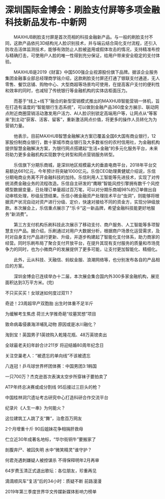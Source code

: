 # 深圳国际金博会：刷脸支付屏等多项金融科技新品发布-中新网

　　MAXHUB刷脸支付屏是首次亮相的科技金融新产品。与一般的刷脸支付不同，这款产品依托3D结构光人脸识别技术，并与端云结合简化支付流程，还引入防攻击活体监测技术，能够有效防止人脸被盗用或假体攻击的情况，支持精准布控与精确打击，可使用户人脸的唯一性得到充分保证，给用户带来安全稳定的支付体验。

　　MAXHUB是2019《财富》中国500强企业视源股份旗下品牌。据该企业服务集团金融事业部总经理商学铭介绍，这款刷脸支付屏还打通了银联支付通道，无人零售、餐饮店铺、购物中心、大型商超等场景均可使用，在提高客户支付的便利性和效率的同时，也减轻了传统银行等金融机构的实体店柜面压力。

　　而基于“线上+线下”融合的新型营销模式推出的MAXHUB智能营销一体机，旨在打造有温度的“智能银行生态系统”，可以做到金融产品360度全方展示、联动网点附近商圈营销活动激发用户活力、AI人脸识别锁定高端用户等，让网点从“等客来”到主动“获客、活客、留客”，重新激活网点价值，将更多的操作人员转化为为营销力量。

　　他表示，目前MAXHUB智慧金融解决方案已覆盖全国6大国有商业银行，12家股份制商业银行，数十家城市商业银行及大多数省份的农村信用社，为金融机构提供智慧金融解决方案，为银行网点搭建起“生活+金融”的多元化服务平台，未来将助力更多金融机构实现数字化转型和网点营销服务转型。

　　乐信旗下分期乐商城，是深圳地区规模最大的垂直电商平台，2018年平台交易额达661亿元，今年预计将突破1000亿元。乐信CEO助理黄健斌介绍说，乐信分期电商业务离不开金融科技的加持。乐信利用人工智能等先进技术，实现了对传统消费金融业务的流程改造。乐信自主研发的“鹰眼”智能风控引擎拥有数千个风控模型数据变量，日处理订单量超过百万笔，可以对分期乐商城98%的订单做出自动审核处理，秒级反馈结果。乐信小微金融资产处理技术平台“虫洞”，则能够将根据资产状况自动对资产进行分级、定价，快速对接给不同的资金方，实现分钟级放款。本次展会上，乐信重点展示了“乐卡”这一新品牌，希望金融科技能更好地服务“新消费”。

　　第三方支付机构乐刷科技此次展示了移动支付、商户服务、人工智能等多项智慧支付产品。据介绍，乐刷通过对用户大数据分析，根据商户场景化运营需求，及时对自身支付产品进行更新、升级，并逐步构建起了智能化支付体系，助力商家的经营。同时乐刷布局了聚合支付开放平台，在提升其现有支付服务的质量和市场竞争力的同时，也为小微商户的发展提供了更多可能，让支付更加智能化、精细化。

　　此外，云从科技、天融信、蚂蚁金服、浪潮网络等，也分别发布各自的产品相应的方案。

　　深圳金博会已连续举办十二届，本次展会集合国内外300多家金融机构，展览面积达到3万平方米。(完)

不只买买买！女球迷如何度过双11？

奇迹！23周超早产双胞胎 出生时体重不足半斤

为缓解考生焦虑 荷兰大学推奇葩“坟墓冥想”项目

致命病毒侵袭海洋哺乳动物 原因或是冰川融化？

淘到宝！英国男子1英镑购入乾隆花瓶、48万英镑卖出

全球最老夫妇年龄合计211岁 将迎结婚80周年纪念日

关注空巢老人：“被遗忘的单向线”不该被遗忘

八连冠！乒乓球世界杯团体赛：中国男团3:1韩国

一只700万？杰克逊首次表演太空步所穿袜子要拍卖了

ATP年终总决赛或成分割线 95后接过三巨头的枪？

中国桂林洞穴遗址考古研究中心打造科研合作交流平台

纪录片《人生一串》为何能火？ 

这位建筑工人跳了支“舞”，治愈百万网友

2个月增重十斤 90后姐妹花争相捐肝救母

伫立近30年成著名地标，“华尔街铜牛”要搬家了

剖腹弃尸、被囚失明 水中“微笑精灵”谁守护？

何君尧遇刺嫌疑人被控谋杀 不得保释明年2月再审

64岁费玉清正式退出歌坛：各位朋友，珍重再见

滴滴顺风车“复活”后的34小时：质疑不断 前路漫漫

2019年第三季度世界华文传媒新媒体影响力榜单
